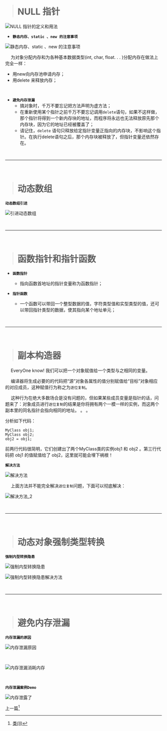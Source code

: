 ># NULL 指针

![NULL 指针的定义和用法](./../Pictures/c2_10.jpg)

- **`静态内存、static 、new 的注意事项`**

![静态内存、static 、new 的注意事项](./../Pictures/c2_11.jpg)

&emsp;  为对象分配内存和为各种基本数据类型(int, char, float. . . )分配内存在做法上完全一样：
-  用new向内存池申请内存；
-  用delete 来释放内存；

<br/>

- **`避免内存泄漏`**
	- 搞对象时，千万不要忘记把方法声明为虚方法；
	- 在重新使用某个指针之前千万不要忘记调用`delete`语句，如果不这样做，那个指针将得到一个新内存块的地址，而程序将永远也无法释放原先那个内存块，因为它的地址已经被覆盖了；
	-  请记住，`delete`  语句只释放给定指针变量正指向的内存块，不影响这个指针。在执行delete语句之后，那个内存块被释放了，但指针变量还依然存在。







<br/>

***
<br/>

># 动态数组

**`动态数组引进`**

![引进动态数组](./../Pictures/c2_12.jpg)






<br/>

***
<br/>

># 函数指针和指针函数

- **`函数指针`**
	-  指向函数首地址的指针变量称为函数指针；

- **`指针函数`**
	-  一个函数可以带回一个整型数据的值，字符类型值和实型类型的值，还可以带回指针类型的数据，使其指向某个地址单元；




<br/>

***
<br/>

># 副本构造器

&emsp;  EveryOne know!  我们可以把一个对象赋值给一个类型与之相同的变量。

&emsp;  编译器将生成必要的的代码把“源”对象各属性的值分别赋值给“目标”对象相应的对应成员，这种赋值行为称之为`逐位复制`。

&emsp;  这种行为在绝大多数场合是没有问题的，但如果某些成员变量是指针的话，问题来了：对象成员进行`逐位复制`的结果是你将拥有两个一模一样的实例，而这两个副本里的同名指针会指向相同的地址。 。 。 

分析如下代码：
```
MyClass obj1;
MyClass obj2;
obj2 = obj1;
```
前两行代码很简明，它们创建出了两个MyClass类的实例obj1 和 obj2 。第三行代码把 obj1 的值赋值给了 obj2，这里就可能会埋下祸根！

**`解决方法`**

![解决方法](./../Pictures/c2_13.jpg)


&emsp;  上面方法并不能完全解决`逐位复制`问题，下面可以彻底解决：

![解决方法_2](./../Pictures/c2_14.jpg)






<br/>

***
<br/>

># 动态对象强制类型转换

**`强制内型转换隐患`**

![强制内型转换隐患](./../Pictures/c2_15.jpg)

![强制内型转换隐患解决方法](./../Pictures/c2_16.jpg)





<br/>

***
<br/>

># 避免内存泄漏

**`内存泄漏的原因`**

![内存泄漏原因](./../Pictures/c2_10_0.jpg)

<br/>

![内存泄漏消耗内存](./../Pictures/c2_10_1.jpg)


<br/>


**`内存泄漏案例Demo`**

![内存泄露了](./../Pictures/c2_10_2.jpg)



上一篇[^fn1]
[^fn1]:[类(II)](https://www.jianshu.com/p/349ba7122f3a)

